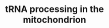 ---
annotations:
- type: Pathway Ontology
  value: tRNA maturation pathway
authors:
- ReactomeTeam
- Fehrhart
description: Each strand of the circular mitochondrial genome is transcribed to yield
  long polycistronic transcripts, the heavy strand transcript and the light strand
  transcript, which are then cleaved to yield tRNAs, rRNAs, and mRNAs (Mercer et al.
  2011, reviewed in Suzuki et al. 2011, Rossmanith 2012, Powell et al. 2015). Mitochondrial
  RNase P, which is completely distinct from nuclear RNase P in having different protein
  subunits and no RNA component, cleaves at the 5' ends of tRNAs. RNase Z, an isoform
  of ELAC2 in mitochondria, cleaves at the 3' ends of tRNAs. (A different isoform
  of ELAC2 serves as RNase Z in the nucleus.) Unknown nucleases make additional cleavages
  near the 5' end of MT-CO3, the 5' end of CO1, the 5' end of CYB, and the 3' end
  of ND6. TRNT1 (CCA-adding enzyme) then post-transcriptionally polymerizes the universal
  acceptor sequence CCA onto the 3' ends of the cleaved tRNAs. In yeast, plants, and
  protozoa additional tRNAs encoded in the nucleus are imported into mitochondria
  from the cytosol (reviewed in Schneider 2011), however human mitochondria encode
  a complete complement of 22 tRNAs required for translation and tRNA import has not
  been observed in mammals. Mutations that affect mitochondrial tRNA processing cause
  human diseases that are generally characterized by abnormalities in energy-requiring
  tissues such as brain and muscle (reviewed in Suzuki et al. 2011, Sarin and Leidel
  2014).  View original pathway at [http://www.reactome.org/PathwayBrowser/#DIAGRAM=6785470
  Reactome].
last-edited: 2021-01-25
organisms:
- Homo sapiens
redirect_from:
- /index.php/Pathway:WP3809
- /instance/WP3809
schema-jsonld:
- '@context': https://schema.org/
  '@id': https://wikipathways.github.io/pathways/WP3809.html
  '@type': Dataset
  creator:
    '@type': Organization
    name: WikiPathways
  description: Each strand of the circular mitochondrial genome is transcribed to
    yield long polycistronic transcripts, the heavy strand transcript and the light
    strand transcript, which are then cleaved to yield tRNAs, rRNAs, and mRNAs (Mercer
    et al. 2011, reviewed in Suzuki et al. 2011, Rossmanith 2012, Powell et al. 2015).
    Mitochondrial RNase P, which is completely distinct from nuclear RNase P in having
    different protein subunits and no RNA component, cleaves at the 5' ends of tRNAs.
    RNase Z, an isoform of ELAC2 in mitochondria, cleaves at the 3' ends of tRNAs.
    (A different isoform of ELAC2 serves as RNase Z in the nucleus.) Unknown nucleases
    make additional cleavages near the 5' end of MT-CO3, the 5' end of CO1, the 5'
    end of CYB, and the 3' end of ND6. TRNT1 (CCA-adding enzyme) then post-transcriptionally
    polymerizes the universal acceptor sequence CCA onto the 3' ends of the cleaved
    tRNAs. In yeast, plants, and protozoa additional tRNAs encoded in the nucleus
    are imported into mitochondria from the cytosol (reviewed in Schneider 2011),
    however human mitochondria encode a complete complement of 22 tRNAs required for
    translation and tRNA import has not been observed in mammals. Mutations that affect
    mitochondrial tRNA processing cause human diseases that are generally characterized
    by abnormalities in energy-requiring tissues such as brain and muscle (reviewed
    in Suzuki et al. 2011, Sarin and Leidel 2014).  View original pathway at [http://www.reactome.org/PathwayBrowser/#DIAGRAM=6785470
    Reactome].
  keywords:
  - 'MT-TS2 '
  - 'MT-TW '
  - 'TRMT10C '
  - 'pre-MT-TP '
  - Cleaved tRNA with 3'
  - pre-MT-TV
  - 'pre-MT-TG '
  - pre-MT-TK
  - ATP
  - 'MT-TT '
  - pre-MT-TM
  - 'pre-MT-TC '
  - MT-ND4L mRNA
  - 'HSD17B10 '
  - CCA
  - 'MT-TD '
  - 5',3' cleaved
  - pre-MT-TS1
  - pre-tRNA
  - pre-MT-TE
  - 'pre-MT-TR '
  - 'pre-MT-TM '
  - 'KIAA0391 '
  - 'pre-MT-TS1 '
  - pre-MT-TR
  - pre-MT-TY
  - L strand transcript
  - TRNT1
  - 'MT-TL2 '
  - 'pre-MT-TL1 '
  - MT-CYB mRNA
  - pre-MT-TD
  - 'MT-TK '
  - pre-MT-TA
  - 'MT-TH '
  - 'MT-TF '
  - 'pre-MT-TT '
  - 'pre-MT-TV '
  - pre-MT-TL1
  - MT-ND3 mRNA
  - pre-MT-TG
  - 'MT-TR '
  - 'pre-MT-TH '
  - pre-MT-TC
  - pre-MT-TS2
  - 'MT-TN '
  - 16S rRNA
  - 'MT-TE '
  - pre-MT-TT
  - MT-ND6 mRNA
  - MT-ND2 mRNA
  - MT-ND4 mRNA
  - 'MT-TL1 '
  - pre-MT-TQ
  - 'MT-TA '
  - 'MT-TP '
  - 'pre-MT-TA '
  - mtRNase P
  - 12S rRNA
  - MT-CO1 mRNA
  - 'MT-TG '
  - MT-ATP6 mRNA
  - H strand transcript
  - 'pre-MT-TK '
  - pre-MT-TP
  - CTP
  - 'pre-MT-TE '
  - pre-MT-TW
  - 'pre-MT-TS2 '
  - MT-ATP8 mRNA
  - pre-MT-TL2
  - ELAC2
  - MT-ND5 mRNA
  - pre-MT-TI
  - 'MT-TI '
  - MT-CO3 mRNA
  - 'pre-MT-TY '
  - 'pre-MT-TQ '
  - 'pre-MT-TD '
  - pre-MT-TN
  - 'pre-MT-TI '
  - 'pre-MT-TW '
  - PPi
  - 'MT-TC '
  - MT-CO2 mRNA
  - 'MT-TQ '
  - 'pre-MT-TF '
  - pre-MT-TF
  - 'pre-MT-TL2 '
  - 'MT-TV '
  - 'pre-MT-TN '
  - 'MT-TM '
  - MT-ND1 mRNA
  - pre-MT-TH
  - 'MT-TS1 '
  - 'MT-TY '
  license: CC0
  name: tRNA processing in the mitochondrion
seo: CreativeWork
title: tRNA processing in the mitochondrion
wpid: WP3809
---
